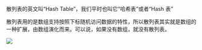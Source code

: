 散列表的英文叫“Hash Table”，我们平时也叫它“哈希表”或者“Hash 表”

散列表用的是数组支持按照下标随机访问数据的特性，所以散列表其实就是数组的一种扩展，由数组演化而来。可以说，如果没有数组，就没有散列表。

<div><img src="https://static001.geekbang.org/resource/image/92/73/92c89a57e21f49d2f14f4424343a2773.jpg" /></div>
